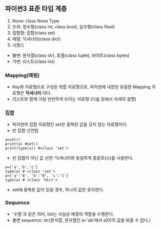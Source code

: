 ## 파이썬3 표준 타입 계층
1. None: class None Type
2. 숫자: 정수형(class int, class bool), 실수형(class float)
3. 집합형: 집합(class set)
4. 매핑: 딕셔너리(class dict)
5. 시퀀스
- 불변: 문자열(class str), 튜플(class tuple), 바이트(class bytes)
- 가변: 리스트(class list)

### Mapping(매핑)
- Key와 자료형으로 구성된 복합 자료형으로, 파이썬에 내장된 유일한 Mapping 자료형은 **딕셔너리** 이다.
- 리스트와 함께 가장 빈번하게 쓰이는 자료형 (다음 장에서 자세히 설명)

### 집합
- 파이썬의 집합 자료형인 set은 중복된 값을 갖지 않는 자료형이다.
- 빈 집합 선언법
```
a=set() 
print(a) #set()
print(type(a)) #<class 'set'>
```
- 빈 집합이 아닌 값 선언: 딕셔너리와 동일하게 중괄호({})를 사용한다.
```
a={'a','b','c'}
type(a) # <class 'set'>
a={'a':'A', 'b':'B', 'c':'C'}
type(a) # <class 'dict'>
```
- set에 중복된 값이 있을 경우, 하나의 값만 유지한다.

### Sequence
- '수열'과 같은 의미, list는 사실상 배열의 역할을 수행한다,
- 불변 sequence: str(문자열, 문자열인 a='ab'에서 a[0]의 값을 바꿀 수 없다.)
